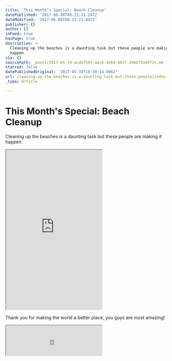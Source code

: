 ```yaml
---
title: 'This Month’s Special: Beach Cleanup'
datePublished: '2017-06-08T08:22:21.247Z'
dateModified: '2017-06-08T08:22:21.047Z'
publisher: {}
author: []
inFeed: true
hasPage: true
description: >-
  Cleaning up the beaches is a daunting task but these people are making it
  happen.
via: {}
sourcePath: _posts/2017-05-19-acd6f59f-aacb-4eb4-901f-206b79345f2c.md
starred: false
datePublishedOriginal: '2017-05-30T16:30:14.006Z'
url: cleaning-up-the-beaches-is-a-daunting-task-but-these-people/index.html
_type: Article

---
```

# This Month's Special: Beach Cleanup

Cleaning up the beaches is a daunting task but these people are making it happen.

<iframe src="https://the-grid.github.io/ed-userhtml/?g=eJxdkN1qwzAMhV8lGNrL_LXpRlp3FEpfYINdDtdWYjPXCrITt28_k-RqoIujT-cIpJPpSDwg8yQ50yEMvi2KGGPeCQl3xN9c4qMY7Ngb54vJKMB80MOHJuj47N_sLpv6lup_KqGrSInLhFIo_EbbQWLzDp9EVVbNvqned4e3ujk0VZ3Y1muMPwGegZfbaFTQfF-WLFskm7UG0-uwNj68LHB2R1JArUMHR5yAOoux1UYpcMkjCa01rufMIcvmg5cAZ2mFsMn8RcL5QRA4-eIs0Ajr4DZa-ykJwK34fCqWn53_AK95bAk" height="500" style=""></iframe>

Thank you for making the world a better place, you guys are most amazing!

<iframe src="https://the-grid.github.io/ed-userhtml/?g=eJxdj0FuwjAQRfc5hesVLOzUhKAaEg7RbdXFxDbB1NhWxhGKSu9eI2gVMcv__ozeNKgGGxMBnLwiOKiWlmWE3oBe8T6E3plMtFWQbPBchfODlicsQWM33Uv8hHTflPdr-6J5YYy8G4zBozUHwljOrEeiHCC2dLZJC3IbTJMzLdUWo4Np27mgvh5IQwIGmilnjU8tVcDi2LG62ggpK7kRKyFrKZ7a6ELuykpI8bau169P-BCGM-QCjCnczLNcVvzzX8wESUsu1utw4fPweiUfn0seRzwuvn-Wu-L_-V8THG1R" height="95" style=""></iframe>
